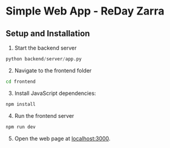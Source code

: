 # Simple Web App - ReDay Zarra

## Setup and Installation

1. Start the backend server
```python
python backend/server/app.py
```

2. Navigate to the frontend folder
```bash
cd frontend
```

3. Install JavaScript dependencies:
```bash
npm install
```

4. Run the frontend server
```bash
npm run dev
```

5. Open the web page at [localhost:3000](http://localhost:3000/).